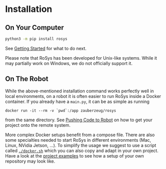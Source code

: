 # Installation

## On Your Computer

```bash
python3 -m pip install rosys
```

See [Getting Started](getting_started/README.md) for what to do next.

Please note that RoSys has been developed for Unix-like systems.
While it may partially work on Windows, we do not officially support it.

## On The Robot

While the above-mentioned installation command works perfectly well in local environments, on a robot it is often easier to run RoSys inside a Docker container.
If you already have a `main.py`, it can be as simple as running

```
docker run -it --rm -v `pwd`:/app zauberzeug/rosys
```

from the same directory.
See [Pushing Code to Robot](development/README.md#pushing-code-to-robot) on how to get your project onto the remote system.

More complex Docker setups benefit from a compose file.
There are also some specialties needed to start RoSys in different environments (Mac, Linux, NVidia Jetson, ...).
To simplify the usage we suggest to use a script called [`./docker.sh`](https://github.com/zauberzeug/rosys/blob/main/docker.sh) which you can also copy and adapt in your own project.
Have a look at the [project examples](https://github.com/zauberzeug/rosys/tree/main/examples) to see how a setup of your own repository may look like.
